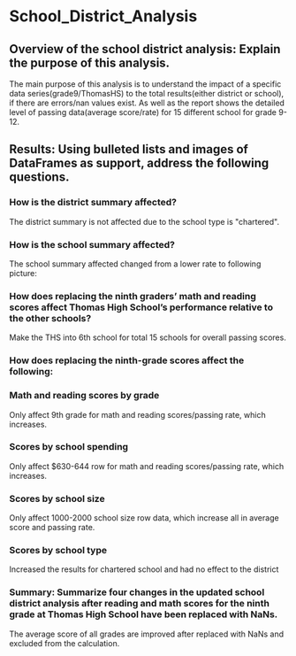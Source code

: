 # School_District_Analysis
## Overview of the school district analysis: Explain the purpose of this analysis.
The main purpose of this analysis is to understand the impact of a specific data series(grade9/ThomasHS) to the total results(either district or school), if there are errors/nan values exist. As well as the report shows the detailed level of passing data(average score/rate) for 15 different school for grade 9-12.
## Results: Using bulleted lists and images of DataFrames as support, address the following questions.
### How is the district summary affected?
The district summary is not affected due to the school type is "chartered".
### How is the school summary affected?
The school summary affected changed from a lower rate to following picture:

### How does replacing the ninth graders’ math and reading scores affect Thomas High School’s performance relative to the other schools?
Make the THS into 6th school for total 15 schools for overall passing scores.
### How does replacing the ninth-grade scores affect the following:
### Math and reading scores by grade
Only affect 9th grade for math and reading scores/passing rate, which increases.
### Scores by school spending
Only affect $630-644 row for math and reading scores/passing rate, which increases.
### Scores by school size
Only affect 1000-2000 school size row data, which increase all in average score and passing rate.
### Scores by school type
Increased the results for chartered school and had no effect to the district
### Summary: Summarize four changes in the updated school district analysis after reading and math scores for the ninth grade at Thomas High School have been replaced with NaNs.
The average score of all grades are improved after replaced with NaNs and excluded from the calculation.
